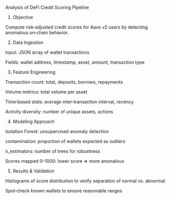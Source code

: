 Analysis of DeFi Credit Scoring Pipeline

1. Objective

Compute risk‑adjusted credit scores for Aave v2 users by detecting anomalous on‑chain behavior.

2. Data Ingestion

Input: JSON array of wallet transactions

Fields: wallet address, timestamp, asset, amount, transaction type

3. Feature Engineering

Transaction count: total, deposits, borrows, repayments

Volume metrics: total volume per asset

Time‑based stats: average inter‑transaction interval, recency

Activity diversity: number of unique assets, actions

4. Modeling Approach

Isolation Forest: unsupervised anomaly detection

contamination: proportion of wallets expected as outliers

n_estimators: number of trees for robustness

Scores mapped 0–1000: lower score ⇒ more anomalous

5. Results & Validation

Histograms of score distribution to verify separation of normal vs. abnormal

Spot‑check known wallets to ensure reasonable ranges

